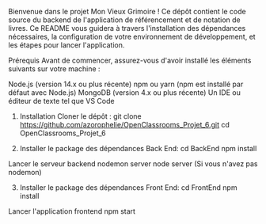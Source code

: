 Bienvenue dans le projet Mon Vieux Grimoire ! Ce dépôt contient le code source du backend de l'application de référencement et de notation de livres. Ce README vous guidera à travers l'installation des dépendances nécessaires, la configuration de votre environnement de développement, et les étapes pour lancer l'application.

Prérequis
Avant de commencer, assurez-vous d'avoir installé les éléments suivants sur votre machine :

Node.js (version 14.x ou plus récente)
npm ou yarn (npm est installé par défaut avec Node.js)
MongoDB (version 4.x ou plus récente)
Un IDE ou éditeur de texte tel que VS Code

1. Installation
Cloner le dépôt : git clone https://github.com/azorophelie/OpenClassrooms_Projet_6.git
cd OpenClassrooms_Projet_6

2. Installer le package des dépendances Back End:
cd BackEnd
npm install

Lancer le serveur backend
nodemon server
node server (Si vous n'avez pas nodemon)

3. Installer le package des dépendances Front End:
cd FrontEnd
npm install

Lancer l'application frontend
npm start
